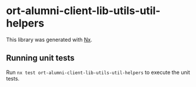 # ort-alumni-client-lib-utils-util-helpers

This library was generated with [Nx](https://nx.dev).

## Running unit tests

Run `nx test ort-alumni-client-lib-utils-util-helpers` to execute the unit tests.
